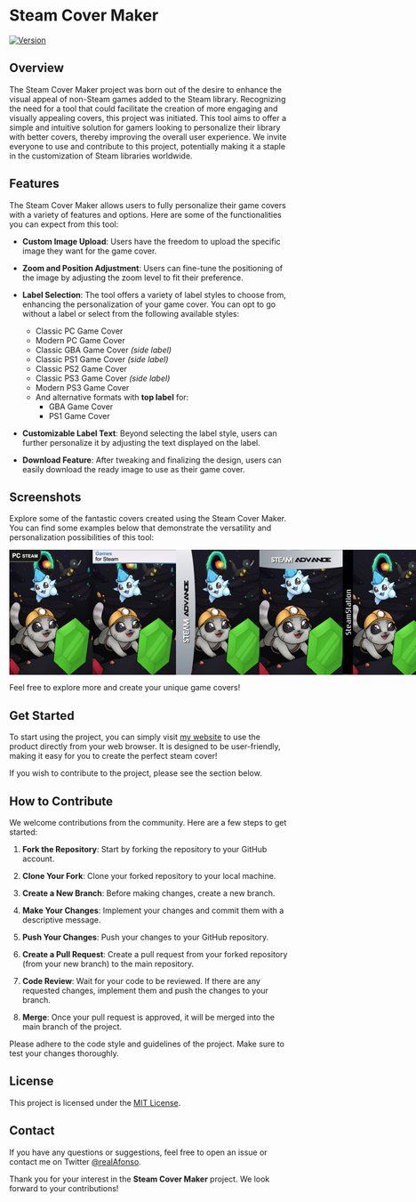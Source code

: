 # Steam Cover Maker

[![Version](https://img.shields.io/badge/Version-1.0.0-lightgrey)](https://www.pokecommunity.com/showthread.php?t=488598)
## Overview

The Steam Cover Maker project was born out of the desire to enhance the visual appeal of non-Steam games added to the Steam library. Recognizing the need for a tool that could facilitate the creation of more engaging and visually appealing covers, this project was initiated. This tool aims to offer a simple and intuitive solution for gamers looking to personalize their library with better covers, thereby improving the overall user experience. We invite everyone to use and contribute to this project, potentially making it a staple in the customization of Steam libraries worldwide.

## Features

The Steam Cover Maker allows users to fully personalize their game covers with a variety of features and options. Here are some of the functionalities you can expect from this tool:

- **Custom Image Upload**: Users have the freedom to upload the specific image they want for the game cover.

- **Zoom and Position Adjustment**: Users can fine-tune the positioning of the image by adjusting the zoom level to fit their preference.

- **Label Selection**: The tool offers a variety of label styles to choose from, enhancing the personalization of your game cover. You can opt to go without a label or select from the following available styles:
  - Classic PC Game Cover
  - Modern PC Game Cover
  - Classic GBA Game Cover *(side label)*
  - Classic PS1 Game Cover *(side label)*
  - Classic PS2 Game Cover
  - Classic PS3 Game Cover *(side label)*
  - Modern PS3 Game Cover
  - And alternative formats with **top label** for:
    - GBA Game Cover
    - PS1 Game Cover

- **Customizable Label Text**: Beyond selecting the label style, users can further personalize it by adjusting the text displayed on the label.

- **Download Feature**: After tweaking and finalizing the design, users can easily download the ready image to use as their game cover.

## Screenshots

Explore some of the fantastic covers created using the Steam Cover Maker. You can find some examples below that demonstrate the versatility and personalization possibilities of this tool:

<div style="display: flex; justify-content: space-around;">
<img src="assets/img/prints/pc_game_cover_1.jpg" width="150px" alt="PC Game Cover 1" />
<img src="assets/img/prints/pc_game_cover_2.jpg" width="150px" alt="PC Game Cover 2" />
<img src="assets/img/prints/gba_game_cover_1.jpg" width="150px" alt="GBA Game Cover 1" />
<img src="assets/img/prints/gba_game_cover_2.jpg" width="150px" alt="GBA Game Cover 2" />
<img src="assets/img/prints/ps1_game_cover_1.jpg" width="150px" alt="PS1 Game Cover 1" />
<img src="assets/img/prints/ps1_game_cover_2.jpg" width="150px" alt="PS1 Game Cover 2" />
<img src="assets/img/prints/ps2_game_cover_1.jpg" width="150px" alt="PS2 Game Cover 1" />
<img src="assets/img/prints/ps3_game_cover_1.jpg" width="150px" alt="PS3 Game Cover 1" />
<img src="assets/img/prints/ps3_game_cover_2.jpg" width="150px" alt="PS3 Game Cover 2" />
</div>

Feel free to explore more and create your unique game covers!

## Get Started

To start using the project, you can simply visit [my website](http://realafonso.com/steam-cover-maker/) to use the product directly from your web browser. It is designed to be user-friendly, making it easy for you to create the perfect steam cover!

If you wish to contribute to the project, please see the section below.


## How to Contribute

We welcome contributions from the community. Here are a few steps to get started:

1. **Fork the Repository**: Start by forking the repository to your GitHub account.

2. **Clone Your Fork**: Clone your forked repository to your local machine.


3. **Create a New Branch**: Before making changes, create a new branch.


4. **Make Your Changes**: Implement your changes and commit them with a descriptive message.


5. **Push Your Changes**: Push your changes to your GitHub repository.


6. **Create a Pull Request**: Create a pull request from your forked repository (from your new branch) to the main repository.

7. **Code Review**: Wait for your code to be reviewed. If there are any requested changes, implement them and push the changes to your branch.

8. **Merge**: Once your pull request is approved, it will be merged into the main branch of the project.

Please adhere to the code style and guidelines of the project. Make sure to test your changes thoroughly.

## License

This project is licensed under the [MIT License](LICENSE).

## Contact

If you have any questions or suggestions, feel free to open an issue or contact me on Twitter [@realAfonso](https://twitter.com/realAfonso/).

Thank you for your interest in the **Steam Cover Maker** project. We look forward to your contributions!
